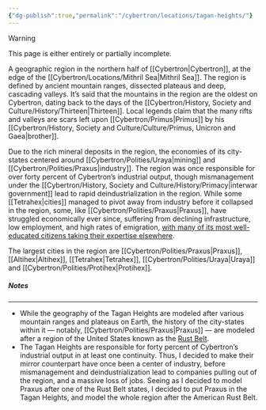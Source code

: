 ```yaml
---
{"dg-publish":true,"permalink":"/cybertron/locations/tagan-heights/"}
---
```

  
>[!warning] 
>This page is either entirely or partially incomplete. 

A geographic region in the northern half of [[Cybertron\|Cybertron]], at the edge of the [[Cybertron/Locations/Mithril Sea\|Mithril Sea]]. The region is defined by ancient mountain ranges, dissected plateaus and deep, cascading valleys. It’s said that the mountains in the region are the oldest on Cybertron, dating back to the days of the [[Cybertron/History, Society and Culture/History/Thirteen\|Thirteen]]. Local legends claim that the many rifts and valleys are scars left upon [[Cybertron/Primus\|Primus]] by his [[Cybertron/History, Society and Culture/Culture/Primus, Unicron and Gaea\|brother]]. 

Due to the rich mineral deposits in the region, the economies of its city-states centered around [[Cybertron/Polities/Uraya\|mining]] and [[Cybertron/Polities/Praxus\|industry]]. The region was once responsible for over forty percent of Cybertron’s industrial output, though mismanagement under the [[Cybertron/History, Society and Culture/History/Primacy\|interwar government]] lead to rapid deindustrialization in the region. While some [[Tetrahex\|cities]] managed to pivot away from industry before it collapsed in the region, some, like [[Cybertron/Polities/Praxus\|Praxus]], have struggled economically ever since, suffering from declining infrastructure, low employment, and high rates of emigration, [with many of its most well-educated citizens taking their expertise elsewhere](https://en.wikipedia.org/wiki/Human_capital_flight).  

The largest cities in the region are [[Cybertron/Polities/Praxus\|Praxus]], [[Altihex\|Altihex]], [[Tetrahex\|Tetrahex]], [[Cybertron/Polities/Uraya\|Uraya]] and [[Cybertron/Polities/Protihex\|Protihex]]. 
##### Notes
---
- While the geography of the Tagan Heights are modeled after various mountain ranges and plateaus on Earth, the history of the city-states within it — notably, [[Cybertron/Polities/Praxus\|Praxus]] — are modeled after a region of the United States known as the [Rust Belt](https://en.wikipedia.org/wiki/Rust_Belt). 
- The Tagan Heights are responsible for forty percent of Cybertron’s industrial output in at least one continuity. Thus, I decided to make their mirror counterpart have once been a center of industry, before mismanagement and deindustrialization lead to companies pulling out of the region, and a massive loss of jobs. Seeing as I decided to model Praxus after one of the Rust Belt states, I decided to put Praxus in the Tagan Heights, and model the whole region after the American Rust Belt. 